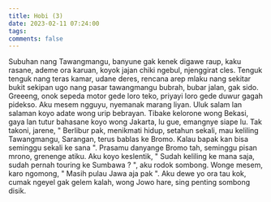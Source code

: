 ```yaml
---
title: Hobi (3) 
date: 2023-02-11 07:24:00
tags:
comments: false
---
```

Subuhan nang Tawangmangu, banyune gak kenek digawe raup, kaku rasane, ademe ora karuan, koyok jajan chiki ngebul, njenggirat cles. 
Tenguk tenguk nang teras kamar, udane deres, rencana arep mlaku nang sekitar bukit sekipan ugo nang pasar tawangmangu bubrah, bubar jalan, gak sido. 
Greeeng, onok sepeda motor gede loro teko, priyayi loro gede duwur gagah pidekso. Aku mesem ngguyu, nyemanak marang liyan. Uluk salam lan salaman koyo adate wong urip bebrayan. Tibake kelorone wong Bekasi, gaya lan tutur bahasane koyo wong Jakarta, lu gue, emangnye siape lu. 
Tak takoni, jarene, " Berlibur pak, menikmati hidup, setahun sekali, mau keliling Tawangmangu, Sarangan, terus bablas ke Bromo. Kalau bapak kan bisa seminggu sekali ke sana ". Prasamu danyange Bromo tah, seminggu pisan mrono, grenenge atiku. Aku koyo keslentik, " Sudah keliling ke mana saja, sudah pernah touring ke Sumbawa  ? ", aku rodok sombong. 
Wonge mesem, karo ngomong,  " Masih pulau Jawa aja pak ". Aku dewe yo ora tau kok, cumak ngeyel gak gelem kalah, wong Jowo hare, sing penting sombong disik.